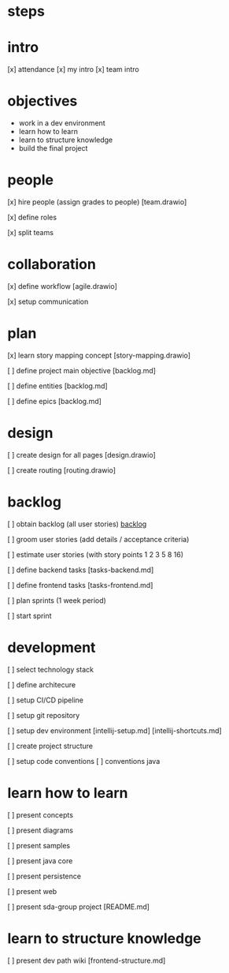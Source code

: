 # steps

# intro
[x] attendance
[x] my intro
[x] team intro

# objectives
- work in a dev environment
- learn how to learn
- learn to structure knowledge
- build the final project

# people
[x] hire people (assign grades to people) [team.drawio]

[x] define roles

[x] split teams

# collaboration
[x] define workflow [agile.drawio]

[x] setup communication

# plan
[x] learn story mapping concept [story-mapping.drawio]

[ ] define project main objective [backlog.md]

[ ] define entities [backlog.md]

[ ] define epics [backlog.md]

# design
[ ] create design for all pages [design.drawio]

[ ] create routing [routing.drawio]

# backlog
[ ] obtain backlog (all user stories)
[backlog](https://freeminions.atlassian.net/jira/software/projects/DEV/boards/2/backlog)

[ ] groom user stories (add details / acceptance criteria)

[ ] estimate user stories (with story points 1 2 3 5 8 16)

[ ] define backend tasks [tasks-backend.md]

[ ] define frontend tasks [tasks-frontend.md]

[ ] plan sprints (1 week period)

[ ] start sprint

# development
[ ] select technology stack

[ ] define architecure

[ ] setup CI/CD pipeline

[ ] setup git repository

[ ] setup dev environment
    [intellij-setup.md]
    [intellij-shortcuts.md]

[ ] create project structure

[ ] setup code conventions
    [ ] conventions java

# learn how to learn
[ ] present concepts

[ ] present diagrams

[ ] present samples

[ ] present java core

[ ] present persistence

[ ] present web

[ ] present sda-group project [README.md]

# learn to structure knowledge
[ ] present dev path wiki [frontend-structure.md]

